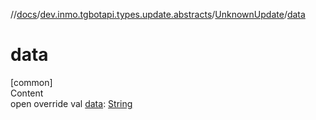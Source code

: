 //[docs](../../../index.md)/[dev.inmo.tgbotapi.types.update.abstracts](../index.md)/[UnknownUpdate](index.md)/[data](data.md)



# data  
[common]  
Content  
open override val [data](data.md): [String](https://kotlinlang.org/api/latest/jvm/stdlib/kotlin/-string/index.html)  



